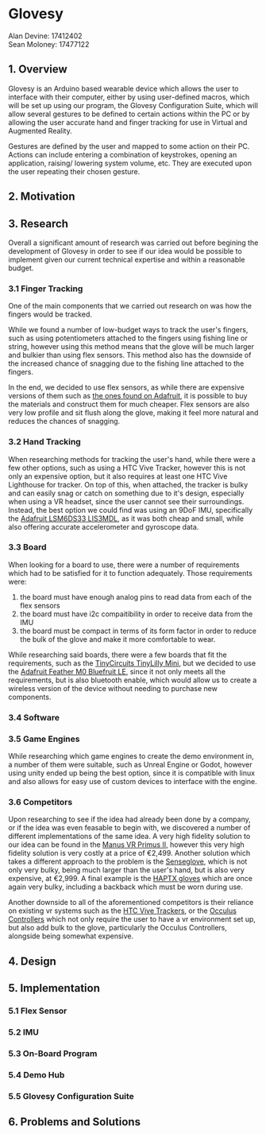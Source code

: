 # Glovesy
Alan Devine: 17412402 <br>
Sean Moloney: 17477122

## 1. Overview

Glovesy is an Arduino based wearable device which allows the user to interface with their computer, either by using user-defined macros, which will be set up using our program, the Glovesy Configuration Suite, which will allow several gestures to be defined to certain actions within the PC or by allowing the user accurate hand and finger tracking for use in Virtual and Augmented Reality.

Gestures are defined by the user and mapped to some action on their PC. Actions can include entering a combination of keystrokes, opening an application, raising/ lowering system volume, etc. They are executed upon the user repeating their chosen gesture.

## 2. Motivation

## 3. Research

Overall a significant amount of research was carried out before begining the development of Glovesy in order to see if our idea would be possible to implement given our current technical expertise and within a reasonable budget.

### 3.1 Finger Tracking

One of the main components that we carried out research on was how the fingers would be tracked.

While we found a number of low-budget ways to track the user's fingers, such as using potentiometers attached to the fingers using fishing line or string, however using this method means that the glove will be much larger and bulkier than using flex sensors. This method also has the downside of the increased chance of snagging due to the fishing line attached to the fingers.

In the end, we decided to use flex sensors, as while there are expensive versions of them such as [the ones found on Adafruit](https://www.adafruit.com/product/1070), it is possible to buy the materials and construct them for much cheaper. Flex sensors are also very low profile and sit flush along the glove, making it feel more natural and reduces the chances of snagging.

### 3.2 Hand Tracking

When researching methods for tracking the user's hand, while there were a few other options, such as using a HTC Vive Tracker, however this is not only an expensive option, but it also requires at least one HTC Vive Lighthouse for tracker. On top of this, when attached, the tracker is bulky and can easily snag or catch on something due to it's design, especially when using a VR headset, since the user cannot see their surroundings.  Instead, the best option we could find was using an 9DoF IMU, specifically the [Adafruit LSM6DS33 LIS3MDL](https://www.adafruit.com/product/4485), as it was both cheap and small, while also offering accurate accelerometer and gyroscope data.

### 3.3 Board

When looking for a board to use, there were a number of requirements which had to be satisfied for it to function adequately. Those requirements were: 
1. the board must have enough analog pins to read data from each of the flex sensors
2. the board must have i2c compaitibility in order to receive data from the IMU
3. the board must be compact in terms of its form factor in order to reduce the bulk of the glove and make it more comfortable to wear.

While researching said boards, there were a few boards that fit the requirements, such as the [TinyCircuits TinyLilly Mini](https://tinycircuits.com/products/tinylily-mini-processor?_pos=10&_sid=cbfd15ac9&_ss=r), but we decided to use the [Adafruit Feather M0 Bluefruit LE](https://www.adafruit.com/product/2995), since it not only meets all the requirements, but is also bluetooth enable, which would allow us to create a wireless version of the device without needing to purchase new components.

### 3.4 Software

### 3.5 Game Engines

While researching which game engines to create the demo environment in, a number of them were suitable, such as Unreal Engine or Godot, however using unity ended up being the best option, since it is compatible with linux and also allows for easy use of custom devices to interface with the engine.

### 3.6 Competitors 

Upon researching to see if the idea had already been done by a company, or if the idea was even feasable to begin with, we discovered a number of different implementations of the same idea. A very high fidelity solution to our idea can be found in the [Manus VR Primus II](https://www.manus-vr.com/mocap-gloves), however this very high fidelity solution is very costly at a price of €2,499.  Another solution which takes a different approach to the problem is the [Senseglove](https://www.senseglove.com/), which is not only very bulky, being much larger than the user's hand, but is also very expensive, at €2,999. A final example is the [HAPTX gloves](https://haptx.com/) which are once again very bulky, including a backback which must be worn during use.

Another downside to all of the aforementioned competitors is their reliance on existing vr systems such as the [HTC Vive Trackers](https://www.vive.com/eu/accessory/vive-tracker/), or the [Occulus Controllers](https://www.oculus.com/quest-2/accessories/) which not only require the user to have a vr environment set up, but also add bulk to the glove, particularly the Occulus Controllers, alongside being somewhat expensive.

## 4. Design

## 5. Implementation

### 5.1 Flex Sensor
### 5.2 IMU
### 5.3 On-Board Program
### 5.4 Demo Hub
### 5.5 Glovesy Configuration Suite

## 6. Problems and Solutions
